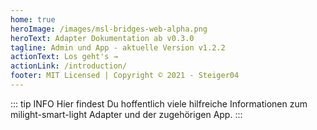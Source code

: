 ```yaml
---
home: true
heroImage: /images/msl-bridges-web-alpha.png
heroText: Adapter Dokumentation ab v0.3.0
tagline: Admin und App - aktuelle Version v1.2.2
actionText: Los geht's →
actionLink: /introduction/
footer: MIT Licensed | Copyright © 2021 - Steiger04
---
```

::: tip INFO
Hier findest Du hoffentlich viele hilfreiche Informationen zum milight-smart-light Adapter und der zugehörigen
App.
:::


